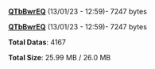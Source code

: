 [**QTbBwrEQ**](/data/QTbBwrEQ.txt) (13/01/23 - 12:59)- 7247 bytes

[**QTbBwrEQ**](/data/QTbBwrEQ.txt) (13/01/23 - 12:59)- 7247 bytes

**Total Datas**: 4167

**Total Size**: 25.99 MB / 26.0 MB